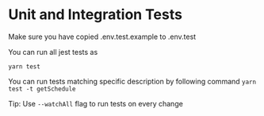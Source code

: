 # Unit and Integration Tests

Make sure you have copied .env.test.example to .env.test

You can run all jest tests as

`yarn test`

You can run tests matching specific description by following command
`yarn test -t getSchedule`

Tip: Use `--watchAll` flag to run tests on every change
